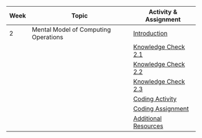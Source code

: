 | Week | Topic                                | Activity & Assignment |
|------|--------------------------------------|-----------------------|
| 2    | Mental Model of Computing Operations | [Introduction](./Introduction%20And%20Instructions.pdf)         |
|      |                                      | [Knowledge Check 2.1]()  |
|      |                                      | [Knowledge Check 2.2]()   |
|      |                                      | [Knowledge Check 2.3]()   |
|      |                                      | [Coding Activity]()       |
|      |                                      | [Coding Assignment](https://classroom.github.com/a/SsDhAepG)       |
|      |                                      | [Additional Resources](./Additional%20Resources.pdf)  |
